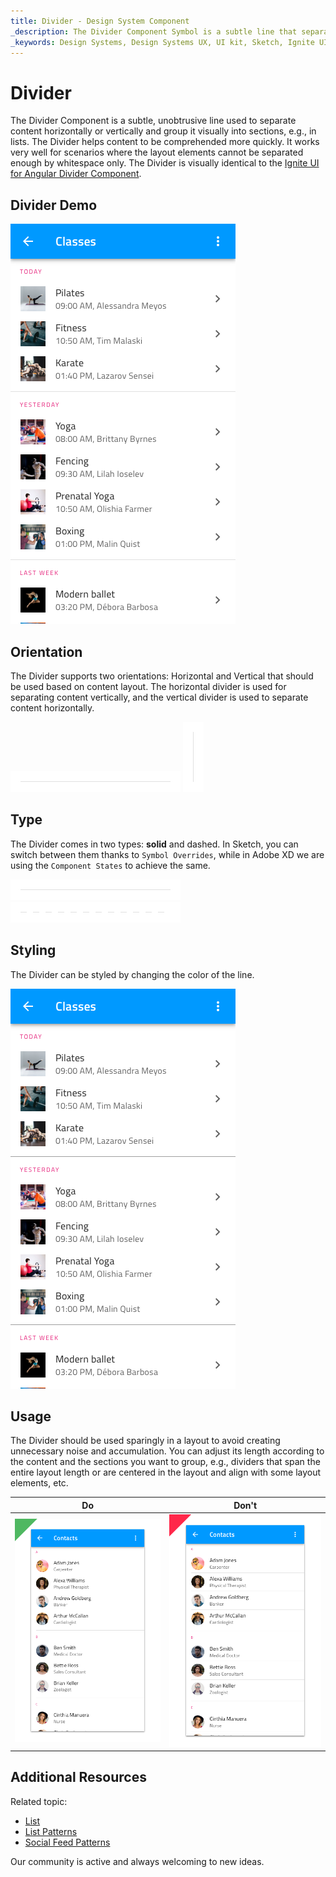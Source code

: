 ```yaml
---
title: Divider - Design System Component
_description: The Divider Component Symbol is a subtle line that separates content horizontally or vertically.
_keywords: Design Systems, Design Systems UX, UI kit, Sketch, Ignite UI for Angular, Sketch to Angular, Sketch to Angular, Angular, Angular Design System, Export code from Sketch, Design Kits for Angular, Sketch HTML, Sketch to HTML, Sketch UI kits
---
```


# Divider

The Divider Component is a subtle, unobtrusive line used to separate content horizontally or vertically and group it visually into sections, e.g., in lists. The Divider helps content to be comprehended more quickly. It works very well for scenarios where the layout elements cannot be separated enough by whitespace only. The Divider is visually identical to the [Ignite UI for Angular Divider Component](https://www.infragistics.com/products/ignite-ui-angular/angular/components/divider.html).

## Divider Demo

<img class="responsive-img" src="../images/divider_demo.png" srcset="../images/divider_demo@2x.png 2x" />

## Orientation

The Divider supports two orientations: Horizontal and Vertical that should be used based on content layout. The horizontal divider is used for separating content vertically, and the vertical divider is used to separate content horizontally.

<img class="responsive-img" src="../images/divider_horizontal.png" srcset="../images/divider_horizontal@2x.png 2x" />

<img class="responsive-img" src="../images/divider_vertical.png" srcset="../images/divider_vertical@2x.png 2x" />

## Type

The Divider comes in two types: **solid** and dashed. In Sketch, you can switch between them thanks to `Symbol Overrides`, while in Adobe XD we are using the `Component States` to achieve the same.

<img class="responsive-img" src="../images/divider_solid.png" srcset="../images/divider_solid@2x.png 2x" />

<img class="responsive-img" src="../images/divider_dashed.png" srcset="../images/divider_dashed@2x.png 2x" />

## Styling

The Divider can be styled by changing the color of the line.

<img class="responsive-img" src="../images/divider_styling.png" srcset="../images/divider_styling@2x.png 2x" />

## Usage

The Divider should be used sparingly in a layout to avoid creating unnecessary noise and accumulation. You can adjust its length according to the content and the sections you want to group, e.g., dividers that span the entire layout length or are centered in the layout and align with some layout elements, etc.

| Do                            | Don't                           |
| ----------------------------- | ------------------------------- |
| <img class="responsive-img" src="../images/divider_do1.png" srcset="../images/divider_do1@2x.png 2x" /> | <img class="responsive-img" src="../images/divider_dont1.png" srcset="../images/divider_dont1@2x.png 2x" /> |

## Additional Resources

Related topic:

- [List](list.md)
- [List Patterns](../patterns/lists.md)
- [Social Feed Patterns](../patterns/social-feed.md)
  <div class="divider--half"></div>

Our community is active and always welcoming to new ideas.
